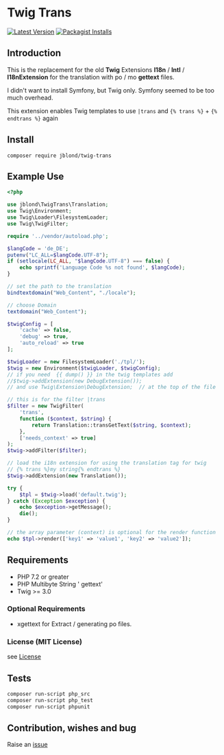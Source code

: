 # Twig Trans

[![Latest Version](https://img.shields.io/github/release/JBlond/twig-trans.svg?style=flat-square&label=Release)](https://github.com/JBlond/twig-trans/releases) 
[![Packagist Installs](https://badgen.net/packagist/dt/jblond/twig-trans)](https://packagist.org/packages/jblond/twig-trans)

## Introduction

This is the replacement for the old **Twig** Extensions **I18n** / **Intl** / **I18nExtension** for the translation with po / mo 
**gettext** files.

I didn't want to install Symfony, but Twig only. Symfony seemed to be too much overhead.

This extension enables Twig templates to use `|trans` and `{% trans %}` + `{% endtrans %}` again

## Install

```shell
composer require jblond/twig-trans
```

## Example Use

```PHP
<?php

use jblond\TwigTrans\Translation;
use Twig\Environment;
use Twig\Loader\FilesystemLoader;
use Twig\TwigFilter;

require '../vendor/autoload.php';

$langCode = 'de_DE';
putenv("LC_ALL=$langCode.UTF-8");
if (setlocale(LC_ALL, "$langCode.UTF-8") === false) {
    echo sprintf('Language Code %s not found', $langCode);
}

// set the path to the translation
bindtextdomain("Web_Content", "./locale");

// choose Domain
textdomain("Web_Content");

$twigConfig = [
    'cache' => false,
    'debug' => true,
    'auto_reload' => true
];

$twigLoader = new FilesystemLoader('./tpl/');
$twig = new Environment($twigLoader, $twigConfig);
// if you need  {{ dump() }} in the twig templates add
//$twig->addExtension(new DebugExtension());
// and use Twig\Extension\DebugExtension;  // at the top of the file

// this is for the filter |trans
$filter = new TwigFilter(
    'trans', 
    function ($context, $string) {
        return Translation::transGetText($string, $context);
    }, 
    ['needs_context' => true]
);
$twig->addFilter($filter);

// load the i18n extension for using the translation tag for twig
// {% trans %}my string{% endtrans %}
$twig->addExtension(new Translation());

try {
    $tpl = $twig->load('default.twig');
} catch (Exception $exception) {
    echo $exception->getMessage();
    die();
}

// the array parameter (context) is optional for the render function
echo $tpl->render(['key1' => 'value1', 'key2' => 'value2']);
```


## Requirements

* PHP 7.2 or greater
* PHP Multibyte String ' gettext'
* Twig >= 3.0

### Optional Requirements

* xgettext for Extract / generating po files.

### License (MIT License)

see [License](LICENSE)

## Tests

```bash
composer run-script php_src
composer run-script php_test
composer run-script phpunit
```

## Contribution, wishes and bug

Raise an [issue](https://github.com/JBlond/twig-trans/issues)
